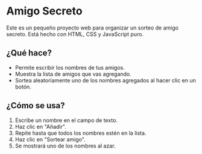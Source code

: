 # Amigo Secreto

Este es un pequeño proyecto web para organizar un sorteo de amigo secreto. Está hecho con HTML, CSS y JavaScript puro.

## ¿Qué hace?

- Permite escribir los nombres de tus amigos.
- Muestra la lista de amigos que vas agregando.
- Sortea aleatoriamente uno de los nombres agregados al hacer clic en un botón.

## ¿Cómo se usa?

1. Escribe un nombre en el campo de texto.
2. Haz clic en "Añadir".
3. Repite hasta que todos los nombres estén en la lista.
4. Haz clic en "Sortear amigo".
5. Se mostrará uno de los nombres al azar.
